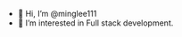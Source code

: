 - 👋 Hi, I’m @minglee111
- 👀 I’m interested in Full stack development.

<!---
minglee111/minglee111 is a ✨ special ✨ repository because its `README.md` (this file) appears on your GitHub profile.
You can click the Preview link to take a look at your changes.
--->
